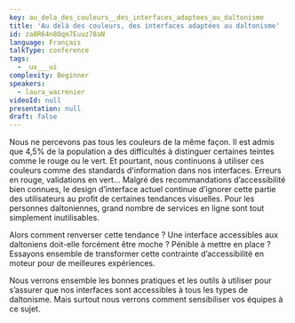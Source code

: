```yaml
---
key: au_dela_des_couleurs__des_interfaces_adaptees_au_daltonisme
title: 'Au delà des couleurs, des interfaces adaptées au daltonisme'
id: za8R64n8Oqm7Euuz78aN
language: Français
talkType: conference
tags:
  - _ux___ui
complexity: Beginner
speakers:
  - laura_wacrenier
videoId: null
presentation: null
draft: false
---
```

Nous ne percevons pas tous les couleurs de la même façon. Il est admis que 4,5% de la population a des difficultés à distinguer certaines teintes comme le rouge ou le vert. Et pourtant, nous continuons à utiliser ces couleurs comme des standards d'information dans nos interfaces. Erreurs en rouge, validations en vert… Malgré des recommandations d’accessibilité bien connues, le design d’interface actuel continue d’ignorer cette partie des utilisateurs au profit de certaines tendances visuelles. Pour les personnes daltoniennes, grand nombre de services en ligne sont tout simplement inutilisables.

Alors comment renverser cette tendance ? Une interface accessibles aux daltoniens doit-elle forcément être moche ? Pénible à mettre en place ? Essayons ensemble de transformer cette contrainte d’accessibilité en moteur pour de meilleures expériences.

Nous verrons ensemble les bonnes pratiques et les outils à utiliser pour s’assurer que nos interfaces sont accessibles à tous les types de daltonisme. Mais surtout nous verrons comment sensibiliser vos équipes à ce sujet.